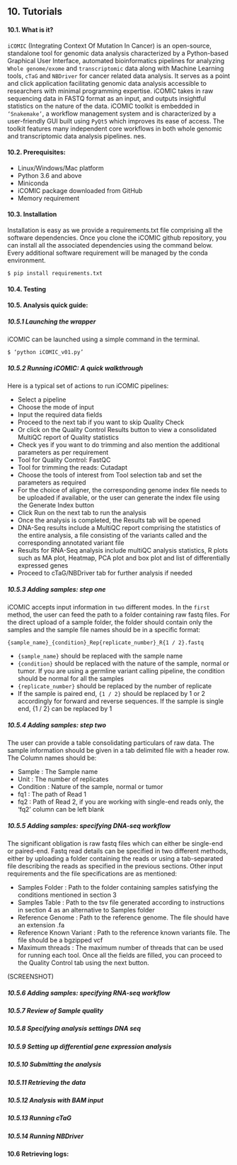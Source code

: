 ## 10. Tutorials

#### 10.1. What is it?
`iCOMIC` (Integrating Context Of Mutation In Cancer) is an open-source, standalone tool for genomic data analysis characterized by a Python-based Graphical User Interface, automated bioinformatics pipelines for analyzing `Whole genome/exome`  and `transcriptomic` data along with Machine Learning tools, `cTaG` and `NBDriver` for cancer related data analysis. It serves as a point and click application facilitating genomic data analysis accessible to researchers with minimal programming expertise. iCOMIC takes in raw sequencing data in FASTQ format as an input, and outputs insightful statistics on the nature of the data. iCOMIC toolkit is embedded in `‘Snakemake’`, a workflow management system and is characterized by a user-friendly GUI built using `PyQt5` which improves its ease of access. The toolkit features many independent core workflows in both whole genomic and transcriptomic data analysis pipelines. nes.

#### 10.2. Prerequisites:
- Linux/Windows/Mac platform
- Python 3.6 and above
- Miniconda
- iCOMIC package downloaded from GitHub
- Memory requirement

#### 10.3. Installation

Installation is easy as we provide a requirements.txt file comprising all the software dependencies. Once you clone the iCOMIC github repository, you can install all the associated dependencies using the command below. Every additional software requirement will be managed by the conda environment.

`$ pip install requirements.txt`

#### 10.4. Testing

#### 10.5. Analysis quick guide:

##### 10.5.1 Launching the wrapper

iCOMIC can be launched using a simple command in the terminal.

`$ ‘python iCOMIC_v01.py’`

##### 10.5.2 Running iCOMIC: A quick walkthrough

Here is a typical set of actions to run iCOMIC pipelines:
- Select a pipeline
- Choose the mode of input
- Input the required data fields
- Proceed to the next tab if you want to skip Quality Check
- Or click on the Quality Control Results button to view a consolidated MultiQC report of Quality statistics
- Check yes if you want to do trimming and also mention the additional parameters as per requirement
- Tool for Quality Control: FastQC
- Tool for trimming the reads: Cutadapt
- Choose the tools of interest from Tool selection tab and set the parameters as required
- For the choice of aligner, the corresponding genome index file needs to be uploaded if available, or the user can generate the index file using the Generate Index button
- Click Run on the next tab to run the analysis
- Once the analysis is completed, the Results tab will be opened
- DNA-Seq results include a MultiQC report comprising the statistics of the entire analysis, a file consisting of the variants called and the corresponding annotated variant file
- Results for RNA-Seq analysis include multiQC analysis statistics, R plots such as MA plot, Heatmap, PCA plot and box plot and list of differentially expressed genes
- Proceed to cTaG/NBDriver tab for further analysis if needed

##### 10.5.3 Adding samples: step one

iCOMIC accepts input information in `two` different modes. In the `first` method, the user can feed the path to a folder containing raw fastq files. For the direct upload of a sample folder, the folder should contain only the samples and the sample file names should be in a specific format:

`{sample_name}_{condition}_Rep{replicate_number}_R{1 / 2}.fastq`

- `{sample_name}` should be replaced with the sample name
- `{condition}` should be replaced with the nature of the sample, normal or tumor. If you are using a germline variant calling pipeline, the condition should be normal for all the samples
- `{replicate_number}` should be replaced by the number of replicate
- If the sample is paired end, `{1 / 2}` should be replaced by 1 or 2 accordingly for forward and reverse sequences. If the sample is single end, {1 / 2} can be replaced by 1


##### 10.5.4 Adding samples: step two

The user can provide a table consolidating particulars of raw data. The sample information should be given in a tab delimited file with a header row.
The Column names should be:

- Sample : The Sample name
- Unit : The number of replicates
- Condition : Nature of the sample, normal or tumor
- fq1 : The path of Read 1
- fq2 : Path of Read 2, if you are working with single-end reads only, the ‘fq2’ column can be left blank

##### 10.5.5 Adding samples: specifying DNA-seq workflow

The significant obligation is raw fastq files which can either be single-end or paired-end. Fastq read details can be specified in two different methods, either by uploading a folder containing the reads or using a tab-separated file describing the reads as specified in the previous sections. Other input requirements and the file specifications are as mentioned:

- Samples Folder : Path to the folder containing samples satisfying the conditions mentioned in section 3
- Samples Table : Path to the tsv file generated according to instructions in section 4 as an alternative to Samples folder
- Reference Genome : Path to the reference genome. The file should have an extension .fa
- Reference Known Variant : Path to the reference known variants file. The file should be a bgzipped vcf
- Maximum threads : The maximum number of threads that can be used for running each tool.
Once all the fields are filled, you can proceed to the Quality Control tab using the next button.

(SCREENSHOT)
##### 10.5.6 Adding samples: specifying RNA-seq workflow
##### 10.5.7 Review of Sample quality
##### 10.5.8 Specifying analysis settings DNA seq
##### 10.5.9 Setting up differential gene expression analysis
##### 10.5.10 Submitting the analysis
##### 10.5.11 Retrieving the data
##### 10.5.12 Analysis with BAM input
##### 10.5.13 Running cTaG
##### 10.5.14 Running NBDriver

#### 10.6 Retrieving logs:
